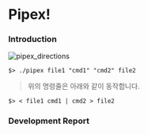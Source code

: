 # Pipex!
### Introduction
![pipex_directions](https://user-images.githubusercontent.com/69841779/211208419-beb697c3-2a5c-4e24-af3f-3a1c2ff29b39.gif)
```
$> ./pipex file1 "cmd1" "cmd2" file2
```
> 위의 명령줄은 아래와 같이 동작합니다.
```
$> < file1 cmd1 | cmd2 > file2
```
### Development Report
